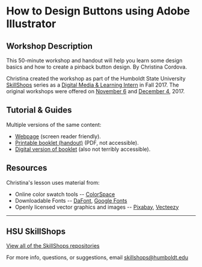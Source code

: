 # How to Design Buttons using Adobe Illustrator

## Workshop Description
This 50-minute workshop and handout will help you learn some design basics and how to create a pinback button design. By Christina Cordova.

Christina created the workshop as part of the Humboldt State University [SkillShops](http://humboldt.libcal.com/workshops) series as a [Digital Media & Learning Intern](http://libguides.humboldt.edu/dml/apply) in Fall 2017. The original workshops were offered on [November 6](https://humboldt.libcal.com/event/3692009) and [December 4](https://humboldt.libcal.com/event/3692027), 2017.

## Tutorial & Guides

Multiple versions of the same content:
+ [Webpage](https://hsudml.github.io/designButtonAI/guide) (screen reader friendly).
+ [Printable booklet (handout)](https://drive.google.com/open?id=1DaxP-Qx-NVuXYSMRTDsEMnN-nVmDuJd_) (PDF, not accessible).
+ [Digital version of booklet](https://docs.google.com/presentation/d/e/2PACX-1vR_DFSsOHgte2F83Qte7tlYVBlm0uh-_KJRjOHpc7DdKwz7SQj0YRtPlEJQs9ndFAniXPWczQo194Jr/pub?start=false&loop=false&delayms=3000) (also not terribly accessible).

## Resources
Christina's lesson uses material from:
* Online color swatch tools -- [ColorSpace](https://mycolor.space/)
* Downloadable Fonts -- [DaFont](https://www.dafont.com/), [Google Fonts](https://fonts.google.com/)
* Openly licensed vector graphics and images -- [Pixabay](https://pixabay.com/), [Vecteezy](https://www.vecteezy.com/)


---
## HSU SkillShops
[View all of the SkillShops repositories](https://hsudml.github.io/skillshops)

For more info, questions, or suggestions, email skillshops@humboldt.edu
